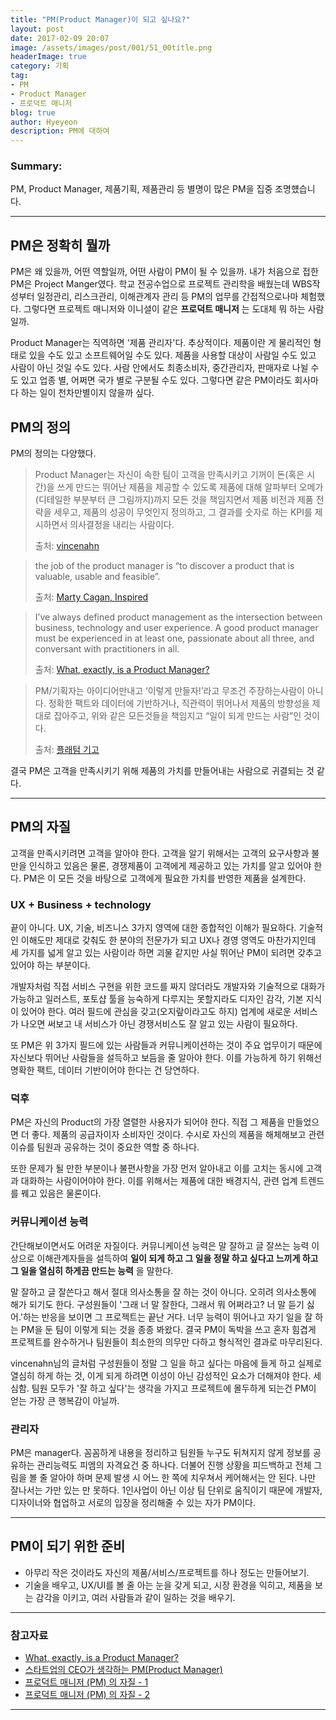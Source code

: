 ```yaml
---
title: "PM(Product Manager)이 되고 싶나요?"
layout: post
date: 2017-02-09 20:07
image: /assets/images/post/001/51_00title.png
headerImage: true
category: 기획
tag:
- PM
- Product Manager
- 프로덕트 매니저
blog: true
author: Hyeyeon
description: PM에 대하여
---
```


### Summary:

PM, Product Manager, 제품기획, 제품관리 등 별명이 많은 PM을 집중 조명헀습니다.

---

## PM은 정확히 뭘까

PM은 왜 있을까, 어떤 역할일까, 어떤 사람이 PM이 될 수 있을까. 내가 처음으로 접한 PM은 Project Manger였다. 학교 전공수업으로 프로젝트 관리학을 배웠는데 WBS작성부터 일정관리, 리스크관리, 이해관계자 관리 등 PM의 업무를 간접적으로나마 체험했다. 그렇다면 프로젝트 매니저와 이니셜이 같은 **프로덕트 매니저** 는 도대체 뭐 하는 사람일까.

Product Manager는 직역하면 '제품 관리자'다. 추상적이다. 제품이란 게 물리적인 형태로 있을 수도 있고 소프트웨어일 수도 있다. 제품을 사용할 대상이 사람일 수도 있고 사람이 아닌 것일 수도 있다. 사람 안에서도 최종소비자, 중간관리자, 판매자로 나뉠 수도 있고 업종 별, 어쩌면 국가 별로 구분될 수도 있다. 그렇다면 같은 PM이라도 회사마다 하는 일이 천차만별이지 않을까 싶다.

## PM의 정의

PM의 정의는 다양했다.

> Product Manager는 자신이 속한 팀이 고객을 만족시키고 기꺼이 돈(혹은 시간)을 쓰게 만드는 뛰어난 제품을 제공할 수 있도록 제품에 대해 알파부터 오메가(디테일한 부분부터 큰 그림까지)까지 모든 것을 책임지면서 제품 비전과 제품 전략을 세우고, 제품의 성공이 무엇인지 정의하고, 그 결과를 숫자로 하는 KPI를 제시하면서 의사결정을 내리는 사람이다.
>
> 출처: [vincenahn](http://ahnchang.com/%EC%8A%A4%ED%83%80%ED%8A%B8%EC%97%85%EC%97%90%EC%84%9C-pm-product-manager/)

> the job of the product manager is “to discover a product that is valuable, usable and feasible”.
>
> 출처: [Marty Cagan, Inspired](https://www.amazon.com/Inspired-Create-Products-Customers-Love/dp/0981690408/ref=sr_1_1?ie=UTF8&qid=1486714866&sr=8-1&keywords=Inspired%3A+How+to+Create+Products+Customers+Love)

> I’ve always defined product management as the intersection between business, technology and user experience. A good product manager must be experienced in at least one, passionate about all three, and conversant with practitioners in all.
>
> 출처: [What, exactly, is a Product Manager?](http://www.mindtheproduct.com/2011/10/what-exactly-is-a-product-manager/)

> PM/기획자는 아이디어만내고 ‘이렇게 만들자!’라고 무조건 주장하는사람이 아니다. 정확한 팩트와 데이터에 기반하거나, 직관력이 뛰어나서 제품의 방향성을 제대로 잡아주고, 위와 같은 모든것들을 책임지고 “일이 되게 만드는 사람”인 것이다.
>
> 출처: [플래텀 기고](http://platum.kr/archives/10513)

결국 PM은 고객을 만족시키기 위해 제품의 가치를 만들어내는 사람으로 귀결되는 것 같다.

---

## PM의 자질

고객을 만족시키려면 고객을 알아야 한다. 고객을 알기 위해서는 고객의 요구사항과 불만을 인식하고 있음은 물론, 경쟁제품이 고객에게 제공하고 있는 가치를 알고 있어야 한다. PM은 이 모든 것을 바탕으로 고객에게 필요한 가치를 반영한 제품을 설계한다.

### UX + Business + technology

끝이 아니다. UX, 기술, 비즈니스 3가지 영역에 대한 종합적인 이해가 필요하다. 기술적인 이해도만 제대로 갖춰도 한 분야의 전문가가 되고 UX나 경영 영역도 마찬가지인데 세 가지를 넓게 알고 있는 사람이라 하면 괴물 같지만 사실 뛰어난 PM이 되려면 갖추고 있어야 하는 부분이다.

개발자처럼 직접 서비스 구현을 위한 코드를 짜지 않더라도 개발자와 기술적으로 대화가 가능하고 일러스트, 포토샵 툴을 능숙하게 다루지는 못할지라도 디자인 감각, 기본 지식이 있어야 한다. 여러 필드에 관심을 갖고(오지랖이라고도 하지) 업계에 새로운 서비스가 나오면 써보고 내 서비스가 아닌 경쟁서비스도 잘 알고 있는 사람이 필요하다.

또 PM은 위 3가지 필드에 있는 사람들과 커뮤니케이션하는 것이 주요 업무이기 때문에 자신보다 뛰어난 사람들을 설득하고 보듬을 줄 알아야 한다. 이를 가능하게 하기 위해선 명확한 팩트, 데이터 기반이어야 한다는 건 당연하다.

### 덕후

PM은 자신의 Product의 가장 열렬한 사용자가 되어야 한다. 직접 그 제품을 만들었으면 더 좋다. 제품의 공급자이자 소비자인 것이다. 수시로 자신의 제품을 해체해보고 관련 이슈를 팀원과 공유하는 것이 중요한 역할 중 하나다.

또한 문제가 될 만한 부분이나 불편사항을 가장 먼저 알아내고 이를 고치는 동시에 고객과 대화하는 사람이어야야 한다. 이를 위해서는 제품에 대한 배경지식, 관련 업계 트렌드를 꿰고 있음은 물론이다.

### 커뮤니케이션 능력

간단해보이면서도 어려운 자질이다. 커뮤니케이션 능력은 말 잘하고 글 잘쓰는 능력 이상으로 이해관계자들을 설득하여 **일이 되게 하고 그 일을 정말 하고 싶다고 느끼게 하고 그 일을 열심히 하게끔 만드는 능력** 을 말한다.

말 잘하고 글 잘쓴다고 해서 절대 의사소통을 잘 하는 것이 아니다. 오히려 의사소통에 해가 되기도 한다. 구성원들이 '그래 너 말 잘한다, 그래서 뭐 어쩌라고? 너 말 듣기 싫어.'하는 반응을 보이면 그 프로젝트는 끝난 거다. 너무 능력이 뛰어나고 자기 일을 잘 하는 PM을 둔 팀이 이렇게 되는 것을 종종 봐왔다. 결국 PM이 독박을 쓰고 혼자 힘겹게 프로젝트를 완수하거나 팀원들이 최소한의 의무만 다하고 형식적인 결과로 마무리된다.

vincenahn님의 글처럼 구성원들이 정말 그 일을 하고 싶다는 마음에 들게 하고 실제로 열심히 하게 하는 것, 이게 되게 하려면 이성이 아닌 감성적인 요소가 더해져야 한다. 세심함. 팀원 모두가 '잘 하고 싶다'는 생각을 가지고 프로젝트에 몰두하게 되는건 PM이 얻는 가장 큰 행복감이 아닐까.

### 관리자

PM은 manager다. 꼼꼼하게 내용을 정리하고 팀원들 누구도 뒤쳐지지 않게 정보를 공유하는 관리능력도 피엠의 자격요건 중 하나다. 더불어 진행 상황을 피드백하고 전체 그림을 볼 줄 알아야 하며 문제 발생 시 어느 한 쪽에 치우쳐서 케어해서는 안 된다. 나만 잘나서는 가만 있는 만 못하다. 1인사업이 아닌 이상 팀 단위로 움직이기 때문에 개발자, 디자이너와 협업하고 서로의 입장을 정리해줄 수 있는 자가 PM이다.

---

## PM이 되기 위한 준비

* 아무리 작은 것이라도 자신의 제품/서비스/프로젝트를 하나 정도는 만들어보기.
* 기술을 배우고, UX/UI를 볼 줄 아는 눈을 갖게 되고, 시장 환경을 익히고, 제품을 보는 감각을 이키고, 여러 사람들과 같이 일하는 것을 배우기.

---

### 참고자료

* [What, exactly, is a Product Manager?](http://www.mindtheproduct.com/2011/10/what-exactly-is-a-product-manager/)
* [스타트업의 CEO가 생각하는 PM(Product Manager)](http://ahnchang.com/%EC%8A%A4%ED%83%80%ED%8A%B8%EC%97%85%EC%97%90%EC%84%9C-pm-product-manager/)
* [프로덕트 매니저 (PM) 의 자질 - 1](http://www.memoriesreloaded.net/2012/03/pm-1.html)
* [
프로덕트 매니저 (PM) 의 자질 - 2](http://www.memoriesreloaded.net/2012/03/pm-2.html)

---
